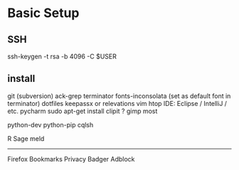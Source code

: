 
Basic Setup
===========

SSH
---

ssh-keygen -t rsa -b 4096 -C $USER

install
-------

git
(subversion)
ack-grep
terminator
fonts-inconsolata (set as default font in terminator)
dotfiles
keepassx or relevations
vim
htop
IDE: Eclipse / IntelliJ / etc. pycharm
sudo apt-get install clipit  ?
gimp
most

python-dev
python-pip
cqlsh

R
Sage
meld

---

Firefox Bookmarks
Privacy Badger
Adblock

